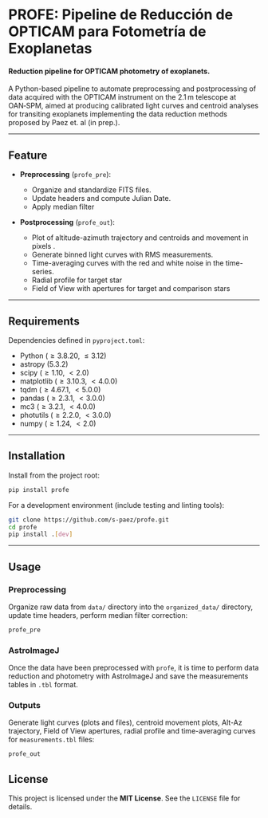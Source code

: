 # PROFE: Pipeline de Reducción de OPTICAM para Fotometría de Exoplanetas
#### Reduction pipeline for OPTICAM photometry of exoplanets.

A Python-based pipeline to automate preprocessing and postprocessing of data acquired with the OPTICAM instrument on the 2.1 m telescope at OAN‑SPM, aimed at producing calibrated light curves and centroid analyses for transiting exoplanets implementing the data reduction methods proposed by Paez et. al (in prep.).

---

## Feature

* **Preprocessing** (`profe_pre`):

  * Organize and standardize FITS files.
  * Update headers and compute Julian Date.
  * Apply median filter
* **Postprocessing** (`profe_out`):

  * Plot of altitude-azimuth trajectory and centroids and movement in pixels .
  * Generate binned light curves with RMS measurements.
  * Time-averaging curves with the red and white noise in the time-series.
  * Radial profile for target star
  * Field of View with apertures for target and comparison stars

---

## Requirements
Dependencies defined in `pyproject.toml`:

* Python ($\geq 3.8.20$, $\leq 3.12$)
* astropy ($5.3.2$)
* scipy ($\geq 1.10$, $<2.0$)
* matplotlib ($\geq3.10.3$, $<4.0.0$)
* tqdm ($\geq 4.67.1$, $<5.0.0$)
* pandas ($\geq 2.3.1$, $<3.0.0$)
* mc3 ($\geq 3.2.1$, $<4.0.0$)
* photutils ($\geq 2.2.0$, $<3.0.0$)
* numpy ($\geq 1.24$, $<2.0$)

---

## Installation

Install from the project root:

```bash
pip install profe
```

For a development environment (include testing and linting tools):

```bash
git clone https://github.com/s-paez/profe.git
cd profe
pip install .[dev]
```

---

## Usage

### Preprocessing

Organize raw data from `data/` directory into the `organized_data/` directory, update time headers, perform median filter correction:

```bash
profe_pre
```
### AstroImageJ
Once the data have been preprocessed with `profe`, it is time to perform data reduction and photometry with AstroImageJ and save the measurements tables in `.tbl` format.

### Outputs

Generate light curves (plots and files), centroid movement plots, Alt-Az trajectory, Field of View apertures, radial profile and time-averaging curves for `measurements.tbl` files:

```bash
profe_out
```


<!-- ## Development & Contribution

1. Fork the repository.
2. Create a branch for your feature or fix:

   ```bash
   ```

git checkout -b feature/awesome-feature

````
3. Write tests under `tests/` and ensure they pass:
   ```bash
pytest
````

4. Format code with `black` and sort imports with `isort`.
5. Open a pull request describing your changes.

--- -->

## License

This project is licensed under the **MIT License**. See the `LICENSE` file for details.
